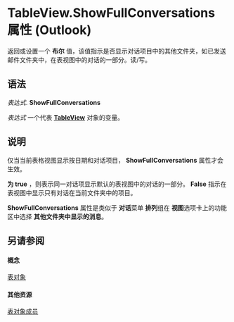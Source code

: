 
# TableView.ShowFullConversations 属性 (Outlook)

返回或设置一个 **布尔** 值，该值指示是否显示对话项目中的其他文件夹，如已发送邮件文件夹中，在表视图中的对话的一部分。读/写。


## 语法

 _表达式_. **ShowFullConversations**

 _表达式_ 一个代表 **[TableView](026e27f8-1655-060d-e8cc-87eaaf4f1510.md)** 对象的变量。


## 说明

仅当当前表格视图显示按日期和对话项目，  **ShowFullConversations** 属性才会生效。

 **为 true** ，则表示同一对话项显示默认的表视图中的对话的一部分。 **False** 指示在表视图中显示只有对话在当前文件夹中的项目。

 **ShowFullConversations** 属性是类似于 **对话**菜单 **排列**组在 **视图**选项卡上的功能区中选择 **其他文件夹中显示的消息**。


## 另请参阅


#### 概念


[表对象](026e27f8-1655-060d-e8cc-87eaaf4f1510.md)
#### 其他资源


[表对象成员](2cc17ec6-12cf-d335-9370-d3922b45510e.md)